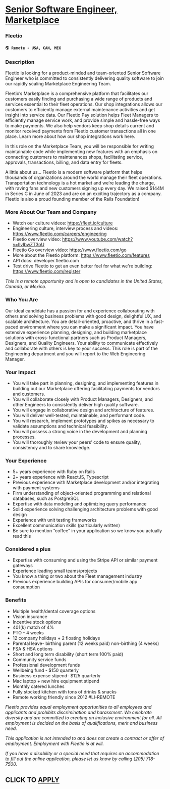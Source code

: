 # [Senior Software Engineer, Marketplace](https://www.remotewlb.com/apply/senior-software-engineer-marketplace-121514)  
### Fleetio  
#### `🌎 Remote - USA, CAN, MEX`  

### Description

Fleetio is looking for a product-minded and team-oriented Senior Software Engineer who is committed to consistently delivering quality software to join our rapidly scaling Marketplace Engineering Team.

Fleetio’s Marketplace is a comprehensive platform that facilitates our customers easily finding and purchasing a wide range of products and services essential to their fleet operations. Our shop integrations allows our customers to efficiently manage external maintenance activities and get insight into service data. Our Fleetio Pay solution helps Fleet Managers to efficiently manage service work, and provide simple and hassle-free ways to make payments. We also help vendors keep shop details current and monitor received payments from Fleetio customer transactions all in one place. Learn more about how our shop integrations work here.

In this role on the Marketplace Team, you will be responsible for writing maintainable code while implementing new features with an emphasis on connecting customers to maintenances shops, facilitating service, approvals, transactions, billing, and data entry for fleets.

A little about us… Fleetio is a modern software platform that helps thousands of organizations around the world manage their fleet operations. Transportation technology is a hot market and we’re leading the charge, with raving fans and new customers signing up every day. We raised $144M in Series C in June of 2023 and are on an exciting trajectory as a company. Fleetio is also a proud founding member of the Rails Foundation!

### More About Our Team and Company

  * Watch our culture videos: https://fleet.io/culture
  * Engineering culture, interview process and videos: https://www.fleetio.com/careers/engineering
  * Fleetio overview video: https://www.youtube.com/watch?v=IlvIbwZT3oU
  * Fleetio Go overview video: https://www.fleetio.com/go
  * More about the Fleetio platform: https://www.fleetio.com/features
  * API docs: developer.fleetio.com
  * Test drive Fleetio to get an even better feel for what we're building: https://www.fleetio.com/register

_This is a remote opportunity and is open to candidates in the United States, Canada, or Mexico._

### Who You Are

Our ideal candidate has a passion for and experience collaborating with others and solving business problems with good design, delightful UX, and scalable architecture. You are detail-oriented, proactive, and thrive in a fast-paced environment where you can make a significant impact. You have extensive experience planning, designing, and building marketplace solutions with cross-functional partners such as Product Managers, Designers, and Quality Engineers. Your ability to communicate effectively and collaborate with others is key to your success. This role is part of the Engineering department and you will report to the Web Engineering Manager.

### Your Impact

  * You will take part in planning, designing, and implementing features in building out our Marketplace offering facilitating payments for vendors and customers.
  * You will collaborate closely with Product Managers, Designers, and other Engineers to consistently deliver high quality software.
  * You will engage in collaborative design and architecture of features.
  * You will deliver well-tested, maintainable, and performant code.
  * You will research, implement prototypes and spikes as necessary to validate assumptions and technical feasibility.
  * You will possess a strong voice in the development and planning processes.
  * You will thoroughly review your peers’ code to ensure quality, consistency and to share knowledge.

### Your Experience

  * 5+ years experience with Ruby on Rails
  * 2+ years experience with ReactJS, Typescript
  * Previous experience with Marketplace development and/or integrating with payment systems
  * Firm understanding of object-oriented programming and relational databases, such as PostgreSQL
  * Expertise with data modeling and optimizing query performance
  * Solid experience solving challenging architecture problems with good design
  * Experience with unit testing frameworks
  * Excellent communication skills (particularly written)
  * Be sure to mention “coffee” in your application so we know you actually read this

### Considered a plus

  * Expertise with consuming and using the Stripe API or similar payment gateways
  * Experience leading small teams/projects
  * You know a thing or two about the Fleet management industry
  * Previous experience building APIs for consumer/mobile app consumption

### Benefits

  * Multiple health/dental coverage options
  * Vision insurance
  * Incentive stock options
  * 401(k) match of 4%
  * PTO - 4 weeks
  * 12 company holidays + 2 floating holidays
  * Parental leave- birthing parent (12 weeks paid) non-birthing (4 weeks)
  * FSA & HSA options
  * Short and long term disability (short term 100% paid)
  * Community service funds
  * Professional development funds
  * Wellbeing fund - $150 quarterly
  * Business expense stipend- $125 quarterly
  * Mac laptop + new hire equipment stipend
  * Monthly catered lunches
  * Fully stocked kitchen with tons of drinks & snacks
  * Remote working friendly since 2012 #LI-REMOTE

_Fleetio provides equal employment opportunities to all employees and applicants and prohibits discrimination and harassment. We celebrate diversity and are committed to creating an inclusive environment for all. All employment is decided on the basis of qualifications, merit and business need._

_This application is not intended to and does not create a contract or offer of employment. Employment with Fleetio is at will._

_If you have a disability or a special need that requires an accommodation to fill out the online application, please let us know by calling (205) 718-7500_.

  
## CLICK TO [APPLY](https://www.remotewlb.com/apply/senior-software-engineer-marketplace-121514)

